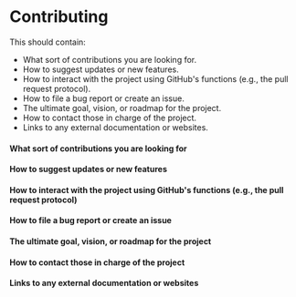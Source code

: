 # Contributing

This should contain:
- What sort of contributions you are looking for.
- How to suggest updates or new features.
- How to interact with the project using GitHub's functions (e.g., the pull request protocol).
- How to file a bug report or create an issue.
- The ultimate goal, vision, or roadmap for the project.
- How to contact those in charge of the project.
- Links to any external documentation or websites.

#### What sort of contributions you are looking for
#### How to suggest updates or new features
#### How to interact with the project using GitHub's functions (e.g., the pull request protocol)
#### How to file a bug report or create an issue
#### The ultimate goal, vision, or roadmap for the project
#### How to contact those in charge of the project
#### Links to any external documentation or websites
